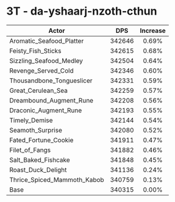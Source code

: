 # 3T - da-yshaarj-nzoth-cthun
| Actor | DPS | Increase |
|---|:---:|:---:|
|Aromatic_Seafood_Platter|342646|0.69%|
|Feisty_Fish_Sticks|342615|0.68%|
|Sizzling_Seafood_Medley|342504|0.64%|
|Revenge_Served_Cold|342346|0.60%|
|Thousandbone_Tongueslicer|342331|0.59%|
|Great_Cerulean_Sea|342259|0.57%|
|Dreambound_Augment_Rune|342208|0.56%|
|Draconic_Augment_Rune|342193|0.55%|
|Timely_Demise|342144|0.54%|
|Seamoth_Surprise|342080|0.52%|
|Fated_Fortune_Cookie|341911|0.47%|
|Filet_of_Fangs|341882|0.46%|
|Salt_Baked_Fishcake|341848|0.45%|
|Roast_Duck_Delight|341136|0.24%|
|Thrice_Spiced_Mammoth_Kabob|340759|0.13%|
|Base|340315|0.00%|
